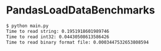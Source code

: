 # PandasLoadDataBenchmarks


```bash
$ python main.py
Time to read string: 0.1951918601989746
Time to read int32: 0.04430508613586426
Time to read binary format file: 0.0003447532653808594
```

